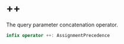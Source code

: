 # \++

The query parameter concatenation operator.

``` swift
infix operator ++: AssignmentPrecedence
```

> 
